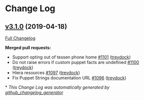 # Change Log

## [v3.1.0](https://github.com/sensu/sensu-puppet/tree/v3.1.0) (2019-04-18)
[Full Changelog](https://github.com/sensu/sensu-puppet/compare/v0.0.1...v3.1.0)

**Merged pull requests:**

- Support opting out of tessen phone home [\#1101](https://github.com/sensu/sensu-puppet/pull/1101) ([treydock](https://github.com/treydock))
- Do not raise errors if custom puppet facts are undefined [\#1100](https://github.com/sensu/sensu-puppet/pull/1100) ([treydock](https://github.com/treydock))
- Hiera resources [\#1097](https://github.com/sensu/sensu-puppet/pull/1097) ([treydock](https://github.com/treydock))
- Fix Puppet Strings documentation URL [\#1096](https://github.com/sensu/sensu-puppet/pull/1096) ([treydock](https://github.com/treydock))



\* *This Change Log was automatically generated by [github_changelog_generator](https://github.com/skywinder/Github-Changelog-Generator)*